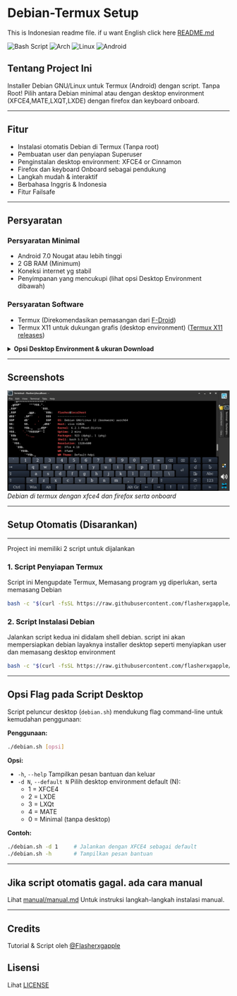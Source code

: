 # Debian-Termux Setup
This is Indonesian readme file. if u want English click here [README.md](./README.md)

![Bash Script](https://img.shields.io/badge/bash_script-%23121011.svg?style=flat&logo=gnu-bash&logoColor=white) ![Arch](https://img.shields.io/badge/Debian-A81D33?style=flat&logo=debian&logoColor=white) ![Linux](https://img.shields.io/badge/Linux-FCC624?style=flat&logo=linux&logoColor=black) ![Android](https://img.shields.io/badge/Android-34A853?style=flat&logo=android&logoColor=white)

## Tentang Project Ini
Installer Debian GNU/Linux untuk Termux (Android) dengan script. Tanpa Root! Pilih antara Debian minimal atau dengan desktop environment (XFCE4,MATE,LXQT,LXDE) dengan firefox dan keyboard onboard.

---

## Fitur
- Instalasi otomatis Debian di Termux (Tanpa root)
- Pembuatan user dan penyiapan Superuser
- Penginstalan desktop environment: XFCE4 or Cinnamon
- Firefox dan keyboard Onboard sebagai pendukung
- Langkah mudah & interaktif
- Berbahasa Inggris & Indonesia
- Fitur Failsafe

---

## Persyaratan

### Persyaratan Minimal
- Android 7.0 Nougat atau lebih tinggi
- 2 GB RAM (Minimum)
- Koneksi internet yg stabil
- Penyimpanan yang mencukupi (lihat opsi Desktop Environment dibawah)

### Persyaratan Software
- Termux (Direkomendasikan pemasangan dari [F-Droid](https://f-droid.org/id/packages/com.termux/))
- Termux X11 untuk dukungan grafis (desktop environment) ([Termux X11 releases](https://github.com/termux/termux-x11/releases/tag/nightly))

<details>
<summary><strong>Opsi Desktop Environment & ukuran Download</strong></summary>

- <strong>Minimal (Tanpa desktop environment):</strong>
  - Hanya program yg dibutuhkan (sudo, nano, adduser, pulseaudio)
  - installasi tercepat, download terkecil (~50-100 MB)

- <strong>XFCE4 Desktop Environment:</strong>
  - XFCE4, XFCE4 Terminal, Firefox ESR, Onboard
  - Ringan dan cocok untuk segala perangkat
  - Ukuran Download: ~400-600 MB
  - Ukuran Installasi: ~1.2-1.5 GB

- <strong>LXDE Desktop Environment:</strong>
  - LXDE, Firefox ESR, Onboard
  - Ringan, tampilan klasik
  - Ukuran Download: ~300-500 MB
  - Ukuran Installasi: ~1-1.2 GB

- <strong>LXQt Desktop Environment:</strong>
  - LXQt, Firefox ESR, Onboard
  - Ringan, tampilan modern
  - Ukuran Download: ~350-550 MB
  - Ukuran Installasi: ~1-1.3 GB

- <strong>MATE Desktop Environment:</strong>
  - MATE, Firefox ESR, Onboard
  - Klasik, stabil
  - Ukuran Download: ~500-700 MB
  - Ukuran Installasi: ~1.2-1.7 GB

<em>Ukuran sebenarnya tergantung repository dan mirror(server) yang digunakan. Pastikan untuk memiliki penyimpana yang cukup dan kecepatan internet yang stabil.</em>
</details>

---

## Screenshots
![Debian on Termux with XFCE4](/debian-termux.jpg)
*Debian di termux dengan xfce4 dan firefox serta onboard*

---


## Setup Otomatis (Disarankan)

---

Project ini memiliki 2 script untuk dijalankan

### 1. Script Penyiapan Termux
Script ini Mengupdate Termux, Memasang program yg diperlukan, serta memasang Debian
```sh
bash -c "$(curl -fsSL https://raw.githubusercontent.com/flasherxgapple/debian-termux/master/termux-setup.sh)"
```

### 2. Script Instalasi Debian
Jalankan script kedua ini didalam shell debian. script ini akan mempersiapkan debian layaknya installer desktop seperti menyiapkan user dan memasang desktop environment
```sh
bash -c "$(curl -fsSL https://raw.githubusercontent.com/flasherxgapple/debian-termux/master/debian-setup.sh)"
```

---

## Opsi Flag pada Script Desktop

Script peluncur desktop (`debian.sh`) mendukung flag command-line untuk kemudahan penggunaan:

**Penggunaan:**
```sh
./debian.sh [opsi]
```

**Opsi:**
- `-h`, `--help`           Tampilkan pesan bantuan dan keluar
- `-d N`, `--default N`    Pilih desktop environment default (N):
    - 1 = XFCE4
    - 2 = LXDE
    - 3 = LXQt
    - 4 = MATE
    - 0 = Minimal (tanpa desktop)

**Contoh:**
```sh
./debian.sh -d 1     # Jalankan dengan XFCE4 sebagai default
./debian.sh -h       # Tampilkan pesan bantuan
```

---


## Jika script otomatis gagal. ada cara manual
Lihat [manual/manual.md](./manual/manual.md) Untuk instruksi langkah-langkah instalasi manual.

---

## Credits
Tutorial & Script oleh [@Flasherxgapple](https://github.com/Flasherxgapple)

## Lisensi
Lihat [LICENSE](./LICENSE)
